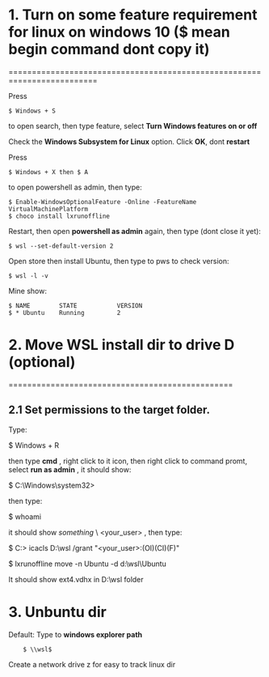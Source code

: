 # 1. Turn on some feature requirement for linux on windows 10 ($ mean begin command dont copy it)
=========================================================================

  Press
  
    $ Windows + S
    
  to open search, then type feature, select **Turn Windows features on or off**

  Check the **Windows Subsystem for Linux** option. Click **OK**, dont **restart**
  
  Press
  
    $ Windows + X then $ A
    
  to open powershell as admin, then type:
  
    $ Enable-WindowsOptionalFeature -Online -FeatureName VirtualMachinePlatform
    $ choco install lxrunoffline
    
  Restart, then open **powershell as admin** again, then type (dont close it yet):
  
    $ wsl --set-default-version 2
   
  Open store then install Ubuntu, then type to pws  to check version:
    
    $ wsl -l -v 
    
   Mine show:
   
    $ NAME        STATE           VERSION
    $ * Ubuntu    Running         2

# 2. Move WSL install dir to drive D (optional)
================================================


2.1 Set permissions to the target folder.
----------------------------------------


  Type:

  $ Windows + R 
  
  
  then type **cmd** , right click  to it icon,
  then right click to command promt, select **run as admin** , it should show:
  
  
  $ C:\Windows\system32>
  
  then type:
  
  $ whoami

  it should show *something* \ <your_user> , then type:

  $ C:\> icacls D:\wsl /grant "<your_user>:(OI)(CI)(F)"
  
  $ lxrunoffline move -n Ubuntu -d d:\wsl\Ubuntu
  
  It should show ext4.vdhx in D:\wsl folder
  
  # 3. Unbuntu dir
  
  Default: Type to **windows explorer path**
  
        $ \\wsl$
        
  Create a network drive z for easy to track linux dir
